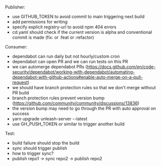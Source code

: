 Publisher:
* use GITHUB_TOKEN to avoid commit to main triggering next build
* add permissions for writing
* specify explicit registry-url to avoid npm 404 errors
* cd.yaml should check if the current version is alpha and conventional commit is made (fix: or :feat or :refactor)

Consumer: 
* dependabot can run daily but not hourly/custom cron
* dependabot can open PR and we can run tests on this PR
* we can automerge dependabot PRs (https://docs.github.com/en/code-security/dependabot/working-with-dependabot/automating-dependabot-with-github-actions#enable-auto-merge-on-a-pull-request)
* we should have branch protection rules so that we don't merge without PR build
* branch protection rules prevent version bump (https://github.com/community/community/discussions/13836)
* the version bump may need to go through the PR with auto approval on success
* yarn upgrade unleash-server --latest
* use GH_PUSH_TOKEN or similar to trigger another build


Test:
* build failure should stop the build
* sync should trigger publish
* how to trigger sync?
* publish repo1 -> sync repo2 -> publish repo2

